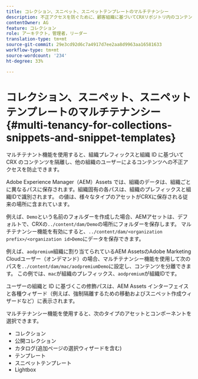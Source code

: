 ```yaml
---
title: コレクション、スニペット、スニペットテンプレートのマルチテナンシー
description: 不正アクセスを防ぐために、顧客組織に基づいてCRXリポジトリ内のコンテンツを分離します。
contentOwner: AG
feature: コレクション
role: アーキテクト，管理者，リーダー
translation-type: tm+mt
source-git-commit: 29e3cd92d6c7a4917d7ee2aa8d9963aa16581633
workflow-type: tm+mt
source-wordcount: '234'
ht-degree: 33%

---
```



# コレクション、スニペット、スニペットテンプレートのマルチテナンシー{#multi-tenancy-for-collections-snippets-and-snippet-templates}

マルチテナント機能を使用すると、組織プレフィックスと組織 ID に基づいて CRX のコンテンツを隔離し、他の組織のユーザーによるコンテンツへの不正アクセスを防止できます。

Adobe Experience Manager（AEM）Assets では、組織のデータは、組織ごとに異なるパスに保存されます。組織固有の各パスは、組織のプレフィックスと組織IDで識別されます。
の値は、様々なタイプのアセットがCRXに保存される従来の場所に含まれています。

例えば、`Demo`という名前のフォルダーを作成した場合、AEMアセットは、デフォルトで、CRXの`../content/dam/Demo`の場所にフォルダーを保存します。 マルチテナンシー機能を有効にすると、`../content/dam/<organization prefix>/<organization id>Demo`にデータを保存できます。

例えば、`aodpremium`組織に割り当てられているAEM AssetsのAdobe Marketing Cloudユーザー（オンデマンド）の場合、マルチテナンシー機能を使用して次のパスを`../content/dam/mac/aodpremiumDemo`に設定し、コンテンツを分離できます。 この例では、`mac`が組織のプレフィックス、`aodpremium`が組織IDです。

ユーザーの組織と ID に基づくこの修飾パスは、AEM Assets インターフェイスと各種ウィザード（例えば、強制隔離するための移動およびスニペット作成ウィザードなど）に表示されます。

マルチテナンシー機能を使用すると、次のタイプのアセットとコンポーネントを選択できます。

* コレクション
* 公開コレクション
* カタログ(追加ページの選択ウィザードを含む)
* テンプレート
* スニペットテンプレート
* Lightbox
